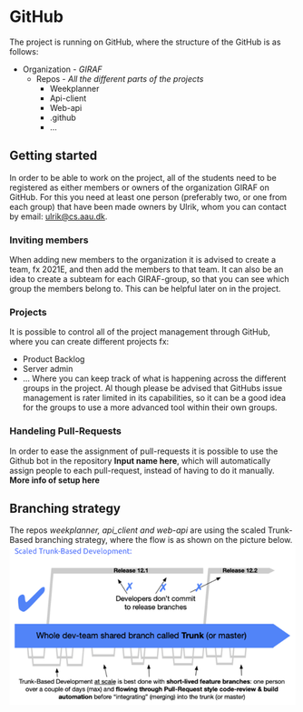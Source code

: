 # GitHub
The project is running on GitHub, where the structure of the GitHub is as follows:

- Organization - *GIRAF*
    - Repos - *All the different parts of the projects*
        - Weekplanner
        - Api-client
        - Web-api
        - .github
        - ...

## Getting started
In order to be able to work on the project, all of the students need to be registered as either members or owners of the organization GIRAF on GitHub. For this you need at least one person (preferably two, or one from each group) that have been made owners by Ulrik, whom you can contact by email: ulrik@cs.aau.dk.

### Inviting members
When adding new members to the organization it is advised to create a team, fx 2021E, and then add the members to that team. It can also be an idea to create a subteam for each GIRAF-group, so that you can see which group the members belong to. This can be helpful later on in the project.

### Projects
It is possible to control all of the project management through GitHub, where you can create different projects fx:
- Product Backlog
- Server admin
- ...
Where you can keep track of what is happening across the different groups in the project. Al though please be advised that GitHubs issue management is rater limited in its capabilities, so it can be a good idea for the groups to use a more advanced tool within their own groups.

### Handeling Pull-Requests
In order to ease the assignment of pull-requests it is possible to use the Github bot in the repository **Input name here**, which will automatically assign people to each pull-request, instead of having to do it manually.
**More info of setup here**

## Branching strategy
The repos *weekplanner, api_client and web-api* are using the scaled Trunk-Based branching strategy, where the flow is as shown on the picture below.
![Trunk-based](images/trunk-based.png)